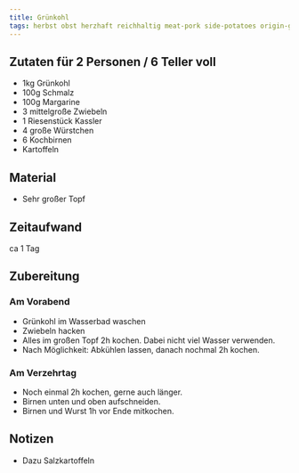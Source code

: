```yaml
---
title: Grünkohl
tags: herbst obst herzhaft reichhaltig meat-pork side-potatoes origin-germany type-onepot
---
```

## Zutaten für 2 Personen / 6 Teller voll
 * 1kg Grünkohl
 * 100g Schmalz
 * 100g Margarine
 * 3 mittelgroße Zwiebeln
 * 1 Riesenstück Kassler
 * 4 große Würstchen
 * 6 Kochbirnen
 * Kartoffeln

## Material
 * Sehr großer Topf

## Zeitaufwand
 ca 1 Tag

## Zubereitung
### Am Vorabend
 * Grünkohl im Wasserbad waschen
 * Zwiebeln hacken
 * Alles im großen Topf 2h kochen. Dabei nicht viel Wasser verwenden.
 * Nach Möglichkeit: Abkühlen lassen, danach nochmal 2h kochen.

### Am Verzehrtag
 * Noch einmal 2h kochen, gerne auch länger.
 * Birnen unten und oben aufschneiden.
 * Birnen und Wurst 1h vor Ende mitkochen.

## Notizen
 * Dazu Salzkartoffeln

